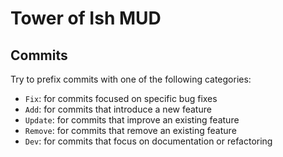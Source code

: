 # Tower of Ish MUD

## Commits

Try to prefix commits with one of the following categories:
- `Fix`: for commits focused on specific bug fixes
- `Add`: for commits that introduce a new feature
- `Update`: for commits that improve an existing feature
- `Remove`: for commits that remove an existing feature
- `Dev`: for commits that focus on documentation or refactoring